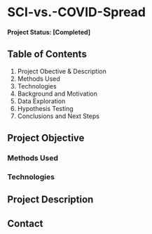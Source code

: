 # SCI-vs.-COVID-Spread

#### Project Status: [Completed]

## Table of Contents 
1) Project Obective & Description
2) Methods Used
3) Technologies
4) Background and Motivation
5) Data Exploration
6) Hypothesis Testing
7) Conclusions and Next Steps



## Project Objective




### Methods Used

### Technologies 

## Project Description


## Contact
